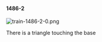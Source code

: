 #### 1486-2
![train-1486-2-0.png](https://github.com/lil-lab/nlvr/raw/master/nlvr/train/images/74/train-1486-2-0.png "train-1486-2-0.png")

There is a triangle touching the base